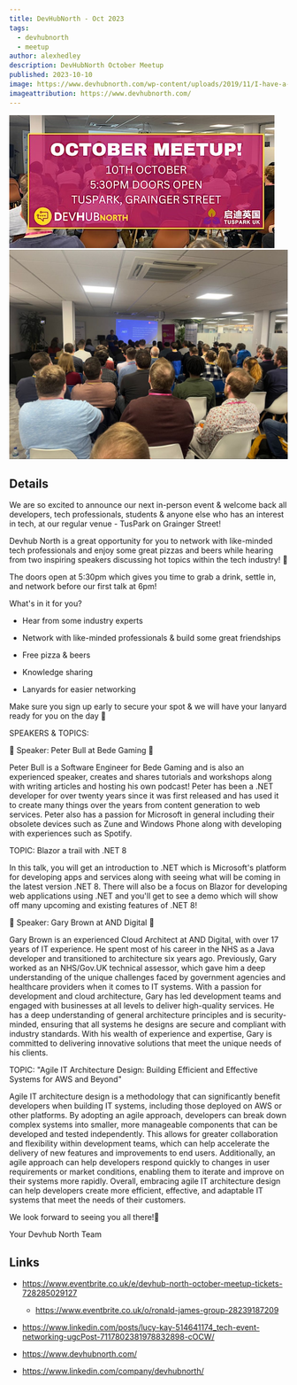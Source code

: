 ```yaml
---
title: DevHubNorth - Oct 2023
tags:
  - devhubnorth
  - meetup
author: alexhedley
description: DevHubNorth October Meetup
published: 2023-10-10
image: https://www.devhubnorth.com/wp-content/uploads/2019/11/I-have-a-surprise-4.png
imageattribution: https://www.devhubnorth.com/
---
```


<!-- # DevHubNorth - Oct 2023 -->

![DevHubNorth - Oct 2023](images/devhubnorth-oct2023-1.jpeg "DevHubNorth - Oct 2023")
![DevHubNorth - Oct 2023](images/devhubnorth-oct2023.jpeg "DevHubNorth - Oct 2023")

## Details

We are so excited to announce our next in-person event & welcome back all developers, tech professionals, students & anyone else who has an interest in tech, at our regular venue - TusPark on Grainger Street!

Devhub North is a great opportunity for you to network with like-minded tech professionals and enjoy some great pizzas and beers while hearing from two inspiring speakers discussing hot topics within the tech industry! 🍕

The doors open at 5:30pm which gives you time to grab a drink, settle in, and network before our first talk at 6pm!

What's in it for you?

- Hear from some industry experts

- Network with like-minded professionals & build some great friendships

- Free pizza & beers

- Knowledge sharing

- Lanyards for easier networking

Make sure you sign up early to secure your spot & we will have your lanyard ready for you on the day 👊

SPEAKERS & TOPICS:

🌟 Speaker: Peter Bull at Bede Gaming 🌟

Peter Bull is a Software Engineer for Bede Gaming and is also an experienced speaker, creates and shares tutorials and workshops along with writing articles and hosting his own podcast! Peter has been a .NET developer for over twenty years since it was first released and has used it to create many things over the years from content generation to web services. Peter also has a passion for Microsoft in general including their obsolete devices such as Zune and Windows Phone along with developing with experiences such as Spotify.

TOPIC: Blazor a trail with .NET 8

In this talk, you will get an introduction to .NET which is Microsoft's platform for developing apps and services along with seeing what will be coming in the latest version .NET 8. There will also be a focus on Blazor for developing web applications using .NET and you'll get to see a demo which will show off many upcoming and existing features of .NET 8!

🌟 Speaker: Gary Brown at AND Digital 🌟

Gary Brown is an experienced Cloud Architect at AND Digital, with over 17 years of IT experience. He spent most of his career in the NHS as a Java developer and transitioned to architecture six years ago. Previously, Gary worked as an NHS/Gov.UK technical assessor, which gave him a deep understanding of the unique challenges faced by government agencies and healthcare providers when it comes to IT systems. With a passion for development and cloud architecture, Gary has led development teams and engaged with businesses at all levels to deliver high-quality services. He has a deep understanding of general architecture principles and is security-minded, ensuring that all systems he designs are secure and compliant with industry standards. With his wealth of experience and expertise, Gary is committed to delivering innovative solutions that meet the unique needs of his clients.

TOPIC: "Agile IT Architecture Design: Building Efficient and Effective Systems for AWS and Beyond"

Agile IT architecture design is a methodology that can significantly benefit developers when building IT systems, including those deployed on AWS or other platforms. By adopting an agile approach, developers can break down complex systems into smaller, more manageable components that can be developed and tested independently. This allows for greater collaboration and flexibility within development teams, which can help accelerate the delivery of new features and improvements to end users. Additionally, an agile approach can help developers respond quickly to changes in user requirements or market conditions, enabling them to iterate and improve on their systems more rapidly. Overall, embracing agile IT architecture design can help developers create more efficient, effective, and adaptable IT systems that meet the needs of their customers.

We look forward to seeing you all there!👋

Your Devhub North Team

## Links

- https://www.eventbrite.co.uk/e/devhub-north-october-meetup-tickets-728285029127
  - https://www.eventbrite.co.uk/o/ronald-james-group-28239187209
- https://www.linkedin.com/posts/lucy-kay-514641174_tech-event-networking-ugcPost-7117802381978832898-cOCW/

- https://www.devhubnorth.com/
- https://www.linkedin.com/company/devhubnorth/
